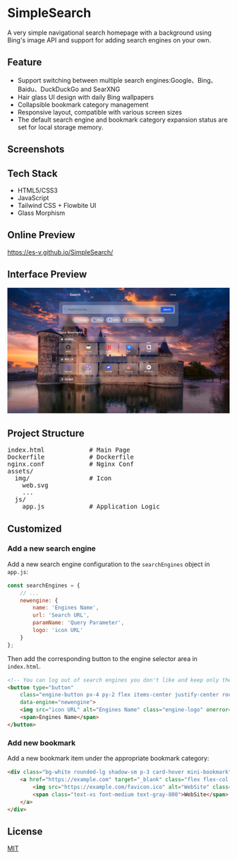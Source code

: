 # SimpleSearch
A very simple navigational search homepage with a background using Bing's image API and support for adding search engines on your own.

## Feature

- Support switching between multiple search engines:Google、Bing、Baidu、DuckDuckGo and SearXNG
- Hair glass UI design with daily Bing wallpapers
- Collapsible bookmark category management
- Responsive layout, compatible with various screen sizes
- The default search engine and bookmark category expansion status are set for local storage memory.

## Screenshots

## Tech Stack

- HTML5/CSS3
- JavaScript
- Tailwind CSS + Flowbite UI
- Glass Morphism

## Online Preview

https://es-v.github.io/SimpleSearch/

## Interface Preview

![Interface Preview](https://raw.githubusercontent.com/es-v/SimpleSearch/main/preview.jpg)


## Project Structure
<pre>
index.html            # Main Page
Dockerfile            # Dockerfile
nginx.conf            # Nginx Conf
assets/
  img/                # Icon
    web.svg
    ...
  js/
    app.js            # Application Logic
</pre>

## Customized

### Add a new search engine

Add a new search engine configuration to the `searchEngines` object in `app.js`:

```javascript
const searchEngines = {
    // ...
    newengine: {
        name: 'Engines Name',
        url: 'Search URL',
        paramName: 'Query Parameter',
        logo: 'icon URL'
    }
};
```

Then add the corresponding button to the engine selector area in `index.html`.

```html
<!-- You can log out of search engines you don't like and keep only the commonly used. -->
<button type="button"
    class="engine-button px-4 py-2 flex items-center justify-center rounded-full bg-white border border-gray-300 shadow-sm hover:shadow-md transition-shadow"
    data-engine="newengine">
    <img src="icon URL" alt="Engines Name" class="engine-logo" onerror="this.style.display='none'">
    <span>Engines Name</span>
</button>
```

### Add new bookmark

Add a new bookmark item under the appropriate bookmark category:

```html
<div class="bg-white rounded-lg shadow-sm p-3 card-hover mini-bookmark">
    <a href="https://example.com" target="_blank" class="flex flex-col items-center justify-center">
        <img src="https://example.com/favicon.ico" alt="WebSite" class="w-8 h-8 mb-2" onerror="this.src='./assets/img/web.svg'">
        <span class="text-xs font-medium text-gray-800">WebSite</span>
    </a>
</div>
```

## License

[MIT](https://raw.githubusercontent.com/es-v/SimpleSearch/main/LICENSE)
